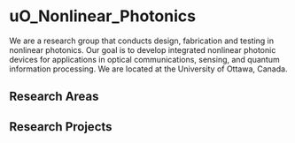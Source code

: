 # uO_Nonlinear_Photonics
We are a research group that conducts design, fabrication and testing in nonlinear photonics. Our goal is to develop integrated nonlinear photonic devices for applications in optical communications, sensing, and quantum information processing. We are located at the University of Ottawa, Canada.

## Research Areas


## Research Projects
